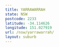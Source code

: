 ```yaml
---
title: YARRAWARRAH
state: NSW
postcode: 2233
latitude: -34.114626
longitude: 151.027919
url: /nsw/yarrawarrah/
layout: suburb
---
```

